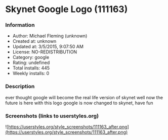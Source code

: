 # Skynet Google Logo (111163)

### Information
- Author: Michael Fleming (unknown)
- Created at: unknown
- Updated at: 3/5/2015, 9:07:50 AM
- License: NO-REDISTRIBUTION
- Category: google
- Rating: undefined
- Total installs: 445
- Weekly installs: 0


### Description
ever thought google will become the real life version of skynet well now the future is here with this logo google is now changed to skynet, have fun


### Screenshots (links to userstyles.org)
![https://userstyles.org/style_screenshots/111163_after.png](https://userstyles.org/style_screenshots/111163_after.png)


